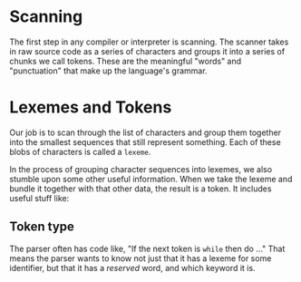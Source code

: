 # Scanning

The first step in any compiler or interpreter is scanning. The scanner takes in raw source code as a series of characters and groups it into a series of chunks we call tokens. These are the meaningful "words" and "punctuation" that make up the language's grammar.

# Lexemes and Tokens

Our job is to scan through the list of characters and group them together into the smallest sequences that still represent something. Each of these blobs of characters is called a `lexeme`.

In the process of grouping character sequences into lexemes, we also stumble upon some other useful information. When we take the lexeme and bundle it together with that other data, the result is a token. It includes useful stuff like:

## Token type

The parser often has code like, "If the next token is `while` then do ..." That means the parser wants to know not just that it has a lexeme for some identifier, but that it has a _reserved_ word, and which keyword it is.

